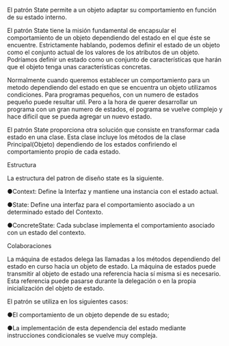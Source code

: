 
El patrón State permite a un objeto adaptar su comportamiento en función de su estado interno. 

El patrón State tiene la misión fundamental de encapsular el comportamiento de un objeto dependiendo del estado en el que éste se encuentre. Estrictamente hablando, podemos definir el estado de un objeto como el conjunto actual de los valores de los atributos de un objeto. Podríamos definir un estado como un conjunto de características que harán que el objeto tenga unas características concretas. 

Normalmente cuando queremos establecer un comportamiento para un metodo dependiendo del estado en que se encuentra un objeto utilizamos condiciones. Para programas pequeños, con un numero de estados pequeño puede resultar util. Pero a la hora de querer desarrollar un programa con un gran numero de estados, el pograma se vuelve complejo y hace dificil que se pueda agregar un nuevo estado. 

El  patrón  State   proporciona  otra  solución  que  consiste  en  transformar  cada  estado  en  una  clase.  Esta  clase incluye los métodos de la clase  Principal(Objeto)  dependiendo de los estados confiriendo el comportamiento propio de cada estado. 

Estructura 

La estructura del patron de diseño state es la siguiente.

●Context: Define la Interfaz y mantiene una instancia con el estado actual.

●State: Define una interfaz para el comportamiento asociado a un determinado estado del Contexto.

●ConcreteState: Cada subclase implementa el comportamiento asociado con un estado del contexto.


Colaboraciones

La máquina de estados delega las llamadas a los métodos dependiendo del estado en curso hacia un objeto de 
estado. 
La máquina de estados puede transmitir al objeto de estado una referencia hacia sí misma si es necesario. Esta 
referencia puede pasarse durante la delegación o en la propia inicialización del objeto de estado. 

El patrón se utiliza en los siguientes casos: 

●El comportamiento de un objeto depende de su estado;

●La  implementación  de  esta  dependencia  del  estado  mediante  instrucciones  condicionales  se  vuelve  muy 
compleja. 
